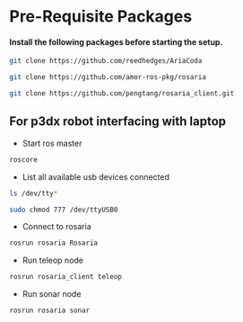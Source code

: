 # Pre-Requisite Packages

#### Install the following packages before starting the setup.

```bash
git clone https://github.com/reedhedges/AriaCoda

git clone https://github.com/amor-ros-pkg/rosaria

git clone https://github.com/pengtang/rosaria_client.git

```

## For p3dx robot interfacing with laptop

- Start ros master
```bash
roscore   
```
- List all available usb devices connected
```bash
ls /dev/tty*  

sudo chmod 777 /dev/ttyUSB0
```
- Connect to rosaria

```bash
rosrun rosaria Rosaria   
```
- Run teleop node
```bash
rosrun rosaria_client teleop 
```
- Run sonar node
```bash
rosrun rosaria sonar  
```
